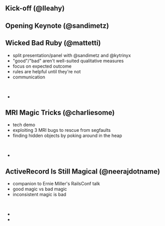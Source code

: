 <!SLIDE>

## Kick-off (@lleahy)

<!SLIDE>

## Opening Keynote (@sandimetz)

<!SLIDE smbullets>

## Wicked Bad Ruby (@mattetti)

* split presentation/panel with @sandimetz and @kytrinyx
* "good"/"bad" aren't well-suited qualitative measures
* focus on expected outcome
* rules are helpful until they're not
* communication

<br/>

<div class="linkedlist">
<ul>
<li><http://matt.aimonetti.net/posts/2013/10/14/bad-code-doesnt-exist/></li>
</ul>

<!SLIDE smbullets>

## MRI Magic Tricks (@charliesome)

* tech demo
* exploiting 3 MRI bugs to rescue from segfaults
* finding hidden objects by poking around in the heap

<br/>

<div class="linkedlist">
<ul>
<li><https://charlie.bz/files/mri-magic-tricks.pdf></li>
</ul>

<!SLIDE smbullets>

## ActiveRecord Is Still Magical (@neerajdotname)

* companion to Ernie Miller's RailsConf talk
* good magic vs bad magic
* inconsistent magic is bad

<br/>

<div class="linkedlist">
<ul>
<li><https://speakerdeck.com/neerajdotname/active-record-is-still-magical></li>
<li><http://confreaks.com/videos/2460-railsconf2013-an-intervention-for-activerecord></li>
</ul>
